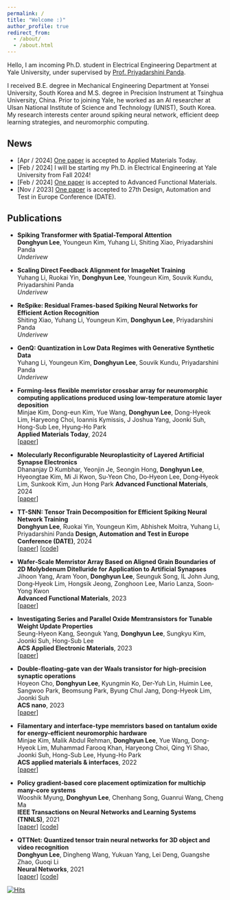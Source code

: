 ```yaml
---
permalink: /
title: "Welcome :)"
author_profile: true
redirect_from: 
  - /about/
  - /about.html
---
```



Hello, I am incoming Ph.D. student in Electrical Engineering Department at Yale University, under supervised by [Prof. Priyadarshini Panda](https://intelligentcomputinglab.yale.edu/principal-investigator).


I received B.E. degree in Mechanical Engineering Department at Yonsei University, South Korea and M.S. degree in Precision Instrument at Tsinghua University, China. Prior to joining Yale, he worked as an AI researcher at Ulsan National Institute of Science and Technology (UNIST), South Korea. My research interests center around spiking neural network, efficient deep learning strategies, and neuromorphic computing.


## News
- [Apr / 2024] [One paper](https://www.sciencedirect.com/science/article/pii/S2352940724001501) is accepted to Applied Materials Today. 
- [Feb / 2024] I will be starting my Ph.D. in Electrical Engineering at Yale University from Fall 2024!
- [Feb / 2024] [One paper](https://onlinelibrary.wiley.com/doi/full/10.1002/adfm.202311994) is accepted to Advanced Functional Materials.
- [Nov / 2023] [One paper](https://arxiv.org/pdf/2401.08001) is accepted to 27th Design, Automation and Test in Europe Conference (DATE).


## Publications
- **Spiking Transformer with Spatial-Temporal Attention**  
**Donghyun Lee**, Youngeun Kim, Yuhang Li, Shiting Xiao, Priyadarshini Panda  
*Underivew*

- **Scaling Direct Feedback Alignment for ImageNet Training**  
Yuhang Li, Ruokai Yin, **Donghyun Lee**, Youngeun Kim, Souvik Kundu, Priyadarshini Panda  
*Underivew*

- **ReSpike: Residual Frames-based Spiking Neural Networks for Efficient Action Recognition**  
Shiting Xiao, Yuhang Li, Youngeun Kim, **Donghyun Lee**, Priyadarshini Panda     
*Underivew*

- **GenQ: Quantization in Low Data Regimes with Generative Synthetic Data**  
Yuhang Li, Youngeun Kim, **Donghyun Lee**, Souvik Kundu, Priyadarshini Panda     
*Underivew*

- **Forming-less flexible memristor crossbar array for neuromorphic computing applications produced using low-temperature atomic layer deposition**  
Minjae Kim, Dong-eun Kim, Yue Wang, **Donghyun Lee**, Dong-Hyeok Lim, Haryeong Choi, Ioannis Kymissis, J Joshua Yang, Joonki Suh, Hong-Sub Lee, Hyung-Ho Park  
**Applied Materials Today**, 2024  
[[paper](https://www.sciencedirect.com/science/article/pii/S2352940724001501)]

- **Molecularly Reconfigurable Neuroplasticity of Layered Artificial Synapse Electronics**  
Dhananjay D Kumbhar, Yeonjin Je, Seongin Hong, **Donghyun Lee**, Hyeongtae Kim, Mi Ji Kwon, Su‐Yeon Cho, Do‐Hyeon Lee, Dong‐Hyeok Lim, Sunkook Kim, Jun Hong Park
**Advanced Functional Materials**, 2024  
[[paper](https://onlinelibrary.wiley.com/doi/full/10.1002/adfm.202311994)]

- **TT-SNN: Tensor Train Decomposition for Efficient Spiking Neural Network Training**  
**Donghyun Lee**, Ruokai Yin, Youngeun Kim, Abhishek Moitra, Yuhang Li, Priyadarshini Panda
**Design, Automation and Test in Europe Conference (DATE)**, 2024  
[[paper](https://arxiv.org/pdf/2401.08001)] [[code](https://github.com/donghyunli/TT-SNN)]

- **Wafer‐Scale Memristor Array Based on Aligned Grain Boundaries of 2D Molybdenum Ditelluride for Application to Artificial Synapses**  
Jihoon Yang, Aram Yoon, **Donghyun Lee**, Seunguk Song, IL John Jung, Dong‐Hyeok Lim, Hongsik Jeong, Zonghoon Lee, Mario Lanza, Soon‐Yong Kwon  
**Advanced Functional Materials**, 2023  
[[paper](https://onlinelibrary.wiley.com/doi/full/10.1002/adfm.202309455)]

- **Investigating Series and Parallel Oxide Memtransistors for Tunable Weight Update Properties**  
Seung-Hyeon Kang, Seonguk Yang, **Donghyun Lee**, Sungkyu Kim, Joonki Suh, Hong-Sub Lee  
**ACS Applied Electronic Materials**, 2023  
[[paper](https://pubs.acs.org/doi/abs/10.1021/acsaelm.3c00325)]

- **Double-floating-gate van der Waals transistor for high-precision synaptic operations**  
Hoyeon Cho, **Donghyun Lee**, Kyungmin Ko, Der-Yuh Lin, Huimin Lee, Sangwoo Park, Beomsung Park, Byung Chul Jang, Dong-Hyeok Lim, Joonki Suh  
**ACS nano**, 2023  
[[paper](https://pubs.acs.org/doi/abs/10.1021/acsnano.2c11538)]

- **Filamentary and interface-type memristors based on tantalum oxide for energy-efficient neuromorphic hardware**  
Minjae Kim, Malik Abdul Rehman, **Donghyun Lee**, Yue Wang, Dong-Hyeok Lim, Muhammad Farooq Khan, Haryeong Choi, Qing Yi Shao, Joonki Suh, Hong-Sub Lee, Hyung-Ho Park  
**ACS applied materials & interfaces**, 2022  
[[paper](https://pubs.acs.org/doi/abs/10.1021/acsami.2c12296)]

- **Policy gradient-based core placement optimization for multichip many-core systems**  
Wooshik Myung, **Donghyun Lee**, Chenhang Song, Guanrui Wang, Cheng Ma  
**IEEE Transactions on Neural Networks and Learning Systems (TNNLS)**, 2021  
[[paper](https://ieeexplore.ieee.org/abstract/document/9570134/)] [[code](https://github.com/WOOSHIK-M/Core_Placement_with_Reinforcement_Learning)]

- **QTTNet: Quantized tensor train neural networks for 3D object and video recognition**  
**Donghyun Lee**, Dingheng Wang, Yukuan Yang, Lei Deng, Guangshe Zhao, Guoqi Li  
**Neural Networks**, 2021  
[[paper](https://www.sciencedirect.com/science/article/pii/S0893608021002306)] [[code](https://github.com/donghyunli/QTTNet)]


[![Hits](https://hits.seeyoufarm.com/api/count/incr/badge.svg?url=https%3A%2F%2Fdonghyunli.github.io&count_bg=%233D89C8&title_bg=%23555555&icon=&icon_color=%23E7E7E7&title=hits&edge_flat=false)](https://donghyunli.github.io/)  